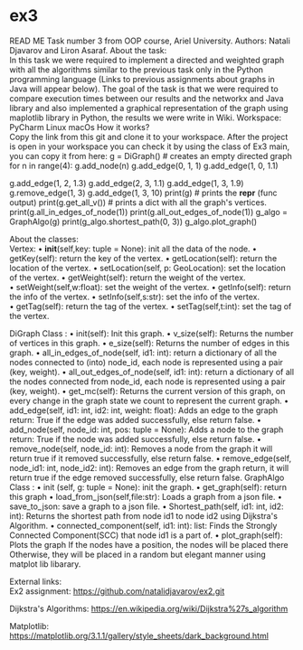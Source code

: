# ex3
READ ME
Task number 3 from OOP course, Ariel University.
Authors: Natali Djavarov and Liron Asaraf.
About the task:                                                                                                    
In this task we were required to implement a directed and weighted graph with all the algorithms similar to the previous task only in the Python programming language (Links to previous assignments about graphs in Java will appear below).
The goal of the task is that we were required to compare execution times between our results and the networkx and Java library and also implemented a graphical representation of the graph using maplotlib library in Python, the results we were write in Wiki.
Workspace:                                                                                                         
PyCharm
Linux
macOs
How it works?                                                                                                      
Copy the link from this git and clone it to your workspace.
After the project is open in your workspace you can check it by using the class of Ex3 main, you can copy it from here:
    g = DiGraph()  # creates an empty directed graph
for n in range(4):
    g.add_node(n)
g.add_edge(0, 1, 1)
g.add_edge(1, 0, 1.1)

g.add_edge(1, 2, 1.3)
g.add_edge(2, 3, 1.1)
g.add_edge(1, 3, 1.9)
g.remove_edge(1, 3)
g.add_edge(1, 3, 10)
print(g)  # prints the __repr__ (func output)
print(g.get_all_v())  # prints a dict with all the graph's vertices.
print(g.all_in_edges_of_node(1))
print(g.all_out_edges_of_node(1))
g_algo = GraphAlgo(g)
print(g_algo.shortest_path(0, 3))
g_algo.plot_graph()

About the classes:                                                                                                
Vertex:
•	__init__(self,key: tuple = None): init all the data of the node.
•	getKey(self): return the key of the vertex.
•	getLocation(self): return the location of the vertex.
•	setLocation(self, p: GeoLocation): set the location of the vertex.
•	 getWeight(self): return the weight of the vertex.    
•	setWeight(self,w:float): set the weight of the vertex.
•	getInfo(self): return the info of the vertex.
•	setInfo(self,s:str): set the info of the vertex.    
•	getTag(self): return the tag of the vertex.
•	setTag(self,t:int): set the tag of the vertex.
    
DiGraph Class :
•	init(self): Init this graph.
•	v_size(self): Returns the number of vertices in this graph.
•	e_size(self): Returns the number of edges in this graph.
•	all_in_edges_of_node(self, id1: int): return a dictionary of all the nodes connected to (into) node_id, each node is represented using a pair (key, weight).
•	all_out_edges_of_node(self, id1: int): return a dictionary of all the nodes connected from node_id, each node is represented using a pair (key, weight).
•	get_mc(self): Returns the current version of this graph, on every change in the graph state we count to represent the current graph.
•	add_edge(self, id1: int, id2: int, weight: float): Adds an edge to the graph return: True if the edge was added successfully, else return false.
•	add_node(self, node_id: int, pos: tuple = None): Adds a node to the graph return: True if the node was added successfully, else return false.
•	remove_node(self, node_id: int): Removes a node from the graph it will return true if it removed successfully, else return false.
•	remove_edge(self, node_id1: int, node_id2: int): Removes an edge from the graph return, it will return true if the edge removed successfully, else return false.
GraphAlgo Class :
•	init (self, g: tuple = None): init the graph.
•	get_graph(self): return this graph
•	load_from_json(self,file:str): Loads a graph from a json file.
•	save_to_json: save a graph to a json file.
•	Shortest_path(self, id1: int, id2: int): Returns the shortest path from node id1 to node id2 using Dijkstra's Algorithm.
•	connected_component(self, id1: int): list: Finds the Strongly Connected Component(SCC) that node id1 is a part of.
•	plot_graph(self): Plots the graph If the nodes have a position, the nodes will be placed there Otherwise, they will be placed in a random but elegant manner using matplot lib libarary.
                                                                                                     
External links:                                                                                                      
Ex2 assignment: https://github.com/natalidjavarov/ex2.git

Dijkstra's Algorithms:
https://en.wikipedia.org/wiki/Dijkstra%27s_algorithm

Matplotlib:
https://matplotlib.org/3.1.1/gallery/style_sheets/dark_background.html

